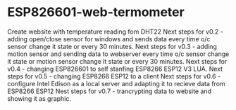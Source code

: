 # ESP826601-web-termometer
Create website with temperature reading fom DHT22</n>
</n>Next steps for v0.2 - adding open/close sensor for windows and sends data every time o/c sensor change it state or every 30 minutes.</n>
Next steps for v0.3 - adding motion sensor and sending data to webserver every time o/c sensor change it state or motion sensor change it state or every 30 minutes.
Next steps for v0.4 - changing ESP826601 to self stanfing ESP8266 ESP12 V3 LUA.
Next steps for v0.5 - changing ESP8266 ESP12 to a client
Next steps for v0.6 - configure Intel Edison as a local server and adapting it to recieve data from ESP8266 ESP12
Nest steps for v0.7 - trancrypting data to website and showing it as graphic.
